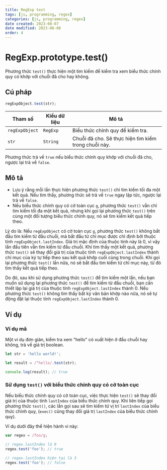```yaml
---
title: RegExp test
tags: [js, programming, regex]
categories: [js, programming, regex]
date created: 2023-08-07
date modified: 2023-08-08
order: 4
---
```


# RegExp.prototype.test()

Phương thức `test()` thực hiện một tìm kiếm để kiểm tra xem biểu thức chính quy có khớp với chuỗi đã cho hay không.

## Cú pháp

```js
regExpObject.test(str);
```

| Tham số        | Kiểu dữ liệu | Mô tả                                   |
| -------------- | ------------ | -------------------------------------- |
| `regExpObject` | `RegExp`     | Biểu thức chính quy để kiểm tra.         |
| `str`          | `String`     | Chuỗi đã cho. Sẽ thực hiện tìm kiếm trong chuỗi này. |

Phương thức trả về `true` nếu biểu thức chính quy khớp với chuỗi đã cho, ngược lại trả về `false`.

## Mô tả

- Lưu ý rằng mỗi lần thực hiện phương thức `test()` chỉ tìm kiếm tối đa một kết quả. Nếu tìm thấy, phương thức sẽ trả về `true` ngay lập tức, ngược lại trả về `false`.
- Nếu biểu thức chính quy có cờ toàn cục `g`, phương thức `test()` vẫn chỉ tìm kiếm tối đa một kết quả, nhưng khi gọi lại phương thức `test()` trên cùng một đối tượng biểu thức chính quy, nó sẽ tìm kiếm kết quả tiếp theo.

Lý do là: Nếu `regExpObject` có cờ toàn cục `g`, phương thức `test()` không bắt đầu tìm kiếm từ đầu chuỗi, mà bắt đầu từ chỉ mục được chỉ định bởi thuộc tính `regExpObject.lastIndex`. Giá trị mặc định của thuộc tính này là 0, vì vậy lần đầu tiên vẫn tìm kiếm từ đầu chuỗi. Khi tìm thấy một kết quả, phương thức `test()` sẽ thay đổi giá trị của thuộc tính `regExpObject.lastIndex` thành chỉ mục của ký tự tiếp theo sau kết quả khớp cuối cùng trong chuỗi. Khi gọi lại phương thức `test()` lần nữa, nó sẽ bắt đầu tìm kiếm từ chỉ mục này, từ đó tìm thấy kết quả tiếp theo.

Do đó, sau khi sử dụng phương thức `test()` để tìm kiếm một lần, nếu bạn muốn sử dụng lại phương thức `test()` để tìm kiếm từ đầu chuỗi, bạn cần thiết lập lại giá trị của thuộc tính `regExpObject.lastIndex` thành 0. Nếu phương thức `test()` không tìm thấy bất kỳ văn bản khớp nào nữa, nó sẽ tự động đặt lại thuộc tính `regExpObject.lastIndex` thành 0.

## Ví dụ

### Ví dụ mã

Một ví dụ đơn giản, kiểm tra xem "hello" có xuất hiện ở đầu chuỗi hay không, trả về giá trị boolean.

```js
let str = 'hello world!';

let result = /^hello/.test(str);

console.log(result); // true
```

### Sử dụng `test()` với biểu thức chính quy có cờ toàn cục

Nếu biểu thức chính quy có cờ toàn cục, việc thực hiện `test()` sẽ thay đổi giá trị của thuộc tính `lastIndex` của biểu thức chính quy. Khi liên tiếp gọi phương thức `test()`, các lần gọi sau sẽ tìm kiếm từ vị trí `lastIndex` của biểu thức chính quy, (`exec()` cũng thay đổi giá trị `lastIndex` của biểu thức chính quy).

Ví dụ dưới đây thể hiện hành vi này:

```js
var regex = /foo/g;

// regex.lastIndex là 0
regex.test('foo'); // true

// regex.lastIndex hiện tại là 3
regex.test('foo'); // false
```
